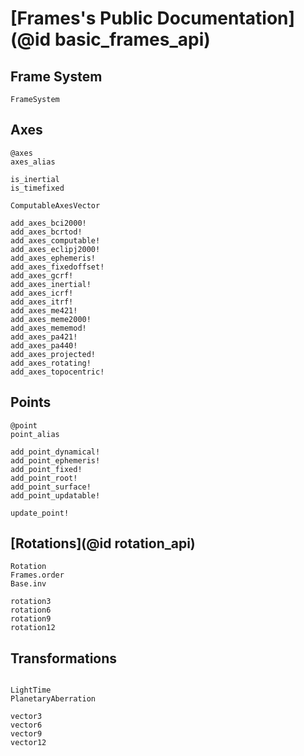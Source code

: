 # [Frames's Public Documentation](@id basic_frames_api)

## Frame System

```@docs 
FrameSystem
```

## Axes 

```@docs
@axes
axes_alias

is_inertial
is_timefixed

ComputableAxesVector

add_axes_bci2000!
add_axes_bcrtod!
add_axes_computable!
add_axes_eclipj2000!
add_axes_ephemeris!
add_axes_fixedoffset!
add_axes_gcrf!
add_axes_inertial!
add_axes_icrf!
add_axes_itrf!
add_axes_me421!
add_axes_meme2000!
add_axes_mememod!
add_axes_pa421!
add_axes_pa440!
add_axes_projected!
add_axes_rotating!
add_axes_topocentric!

```

## Points

```@docs
@point
point_alias

add_point_dynamical!
add_point_ephemeris!
add_point_fixed!
add_point_root!
add_point_surface!
add_point_updatable!

update_point!
```

## [Rotations](@id rotation_api)

```@docs 
Rotation
Frames.order
Base.inv

rotation3
rotation6
rotation9
rotation12
```

## Transformations 

```@docs 

LightTime
PlanetaryAberration

vector3
vector6
vector9 
vector12 
```